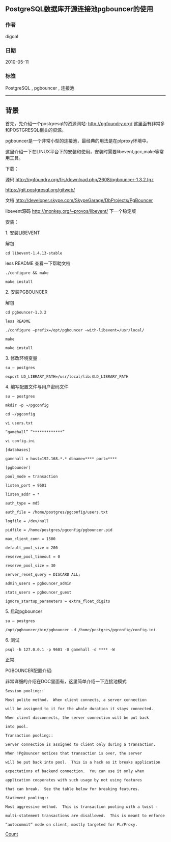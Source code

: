 ## PostgreSQL数据库开源连接池pgbouncer的使用     
           
### 作者           
digoal          
            
### 日期          
2010-05-11                                                                                                 
           
### 标签                         
PostgreSQL , pgbouncer , 连接池            
              
----             
              
## 背景         
首先，先介绍一个postgresql的资源网站: http://pgfoundry.org/ 这里面有非常多和POSTGRESQL相关的资源。  
  
pgbouncer是一个非常小型的连接池，最经典的用法是在plproxy环境中。  
  
这里介绍一下在LINUX平台下的安装和使用，安装时需要libevent,gcc,make等常用工具。  
  
下载：  
  
源码 http://pgfoundry.org/frs/download.php/2608/pgbouncer-1.3.2.tgz  
  
https://git.postgresql.org/gitweb/  
  
文档 http://developer.skype.com/SkypeGarage/DbProjects/PgBouncer  
  
libevent源码 http://monkey.org/~provos/libevent/ 下一个稳定版  
  
安装：  
  
1\. 安装LIBEVENT  
  
解包  
  
```  
cd libevent-1.4.13-stable  
```  
  
less README  查看一下帮助文档  
  
```  
./configure && make  
  
make install  
```  
  
2\. 安装PGBOUNCER  
  
解包  
  
```  
cd pgbouncer-1.3.2  
  
less README  
  
./configure –prefix=/opt/pgbouncer –with-libevent=/usr/local/  
  
make  
  
make install  
```  
  
3\. 修改环境变量  
  
```  
su – postgres  
  
export LD_LIBRARY_PATH=/usr/local/lib:$LD_LIBRARY_PATH  
```  
  
4\. 编写配置文件与用户密码文件  
  
```  
su – postgres  
  
mkdir -p ~/pgconfig  
  
cd ~/pgconfig  
  
vi users.txt  
  
“gamehall” “*************”  
  
vi config.ini  
  
[databases]  
  
gamehall = host=192.168.*.* dbname=**** port=****  
  
[pgbouncer]  
  
pool_mode = transaction  
  
listen_port = 9601  
  
listen_addr = *  
  
auth_type = md5  
  
auth_file = /home/postgres/pgconfig/users.txt  
  
logfile = /dev/null  
  
pidfile = /home/postgres/pgconfig/pgbouncer.pid  
  
max_client_conn = 1500  
  
default_pool_size = 200  
  
reserve_pool_timeout = 0  
  
reserve_pool_size = 30  
  
server_reset_query = DISCARD ALL;  
  
admin_users = pgbouncer_admin  
  
stats_users = pgbouncer_guest  
  
ignore_startup_parameters = extra_float_digits  
```  
  
5\. 启动pgbouncer  
  
```  
su – postgres  
  
/opt/pgbouncer/bin/pgbouncer -d /home/postgres/pgconfig/config.ini  
```  
  
6\. 测试  
  
```  
psql -h 127.0.0.1 -p 9601 -U gamehall -d **** -W  
```  
  
正常  
  
PGBOUNCER配置介绍:  
  
非常详细的介绍在DOC里面有，这里简单介绍一下连接池模式  
  
```  
Session pooling::  
  
Most polite method.  When client connects, a server connection  
  
will be assigned to it for the whole duration it stays connected.  
  
When client disconnects, the server connection will be put back  
  
into pool.  
  
Transaction pooling::  
  
Server connection is assigned to client only during a transaction.  
  
When !PgBouncer notices that transaction is over, the server  
  
will be put back into pool.  This is a hack as it breaks application  
  
expectations of backend connection.  You can use it only when  
  
application cooperates with such usage by not using features  
  
that can break.  See the table below for breaking features.  
  
Statement pooling::  
  
Most aggressive method.  This is transaction pooling with a twist -  
  
multi-statement transactions are disallowed.  This is meant to enforce  
  
“autocommit” mode on client, mostly targeted for PL/Proxy.  
```  
        
[Count](http://info.flagcounter.com/h9V1)            
            
